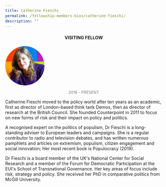 ```yaml
---
title: Catherine Fieschi
permalink: /fellowship-members-bios/catherine-fieschi/
description: ""
---
```

<style>
.fellow-image-pic {
	border-radius: 50%;
	height: 25% !important;
	width: 25% !important;
	}
	
fellow-img {
		text-align: center;
	}

.fellow-tenure {
	text-align: center;
	color: grey;
	font-size: 0.9em;
	}	

</style>
<h4 style="text-align:center;">VISITING FELLOW</h4>

<div class="fellow-img">
<img class="fellow-image-pic" src="/images/FellowshipImages/fellowships_catherine_fieschi_2x.jpg">
<p class="fellow-tenure">2016 - PRESENT</p>
</div>

<p>
Catherine Fieschi moved to the policy world after ten years as an academic, first as director of London-based think tank Demos, then as director of research at the British Council. She founded Counterpoint in 2011 to focus on new forms of risk and their impact on policy and politics.
 
A recognised expert on the politics of populism, Dr Fieschi is a long-standing adviser to European leaders and campaigns. She is a regular contributor to radio and television debates, and has written numerous pamphlets and articles on extremism, populism, citizen engagement and social innovation; Her most recent book is Populocracy (2019).
 
Dr Fieschi is a board member of the UK's National Center for Social Research and a member of the Forum for Democratic Participation at the EUI's School of Transnational Governance. Her key areas of focus include risk, strategy and policy. She received her PhD in comparative politics from McGill University.
</p>